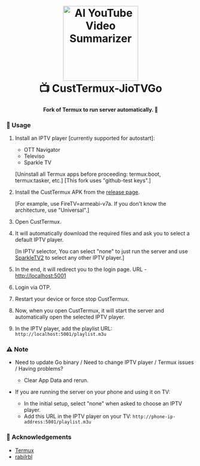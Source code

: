 <h1 align="center">
  <br>
  <a href="https://github.com/siddharthsky/ai-video-summarizer-and-timestamp-generator-LLM-p">
    <img src="https://github.com/siddharthsky/CustTermux-JioTVGo/blob/5e4151627498699e8f2b030479a4abc69f638a85/_assets/full-pg-cir-crop.png" alt="AI YouTube Video Summarizer" width="200">
  </a>
  <br>
  📺 CustTermux-JioTVGo
  <br>
</h1>

<h4 align="center">Fork of Termux to run server automatically. 🚀</h4>

### 🚀 Usage

1. Install an IPTV player [currently supported for autostart]:
   - OTT Navigator
   - Televiso
   - Sparkle TV

   [Uninstall all Termux apps before proceeding: termux:boot, termux:tasker, etc.] [This fork uses "github-test keys".] 

2. Install the CustTermux APK from the [release page](https://github.com/siddharthsky/CustTermux-JioTVGo/releases).

   [For example, use FireTV=armeabi-v7a. If you don't know the architecture, use "Universal".]

3. Open CustTermux.

4. It will automatically download the required files and ask you to select a default IPTV player.

   [In IPTV selector, You can select "none" to just run the server and use [SparkleTV2](https://github.com/siddharthsky/SparkleTV2-auto-service) to select any other IPTV player.]

5. In the end, it will redirect you to the login page. URL - [http://localhost:5001](http://localhost:5001)

6. Login via OTP.

7. Restart your device or force stop CustTermux.

8. Now, when you open CustTermux, it will start the server and automatically open the selected IPTV player.

9. In the IPTV player, add the playlist URL: `http://localhost:5001/playlist.m3u`

### ⚠️ Note

- Need to update Go binary / Need to change IPTV player / Termux issues / Having problems?
   - Clear App Data and rerun.

- If you are running the server on your phone and using it on TV:
   - In the initial setup, select "none" when asked to choose an IPTV player.
   - Add this URL in the IPTV player on your TV: `http://phone-ip-address:5001/playlist.m3u`

### 🙌 Acknowledgements

- [Termux](https://github.com/termux)
- [rabilrbl](https://github.com/rabilrbl)
